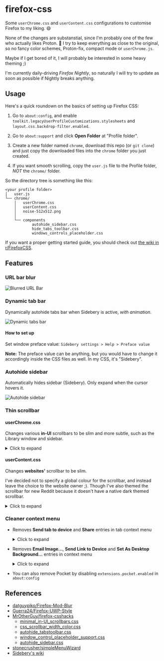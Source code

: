 # firefox-css

Some `userChrome.css` and `userContent.css` configurations
to customise Firefox to my liking. 😄

None of the changes are substanstial,
since I'm probably one of the few who actually likes Proton. 🤔
I try to keep everything as close to the original,
so no fancy color schemes, Proton-fix, compact mode or `userChrome.js`.

Maybe if I get bored of it, I will probably
be interested in some heavy theming ;)

I'm currently daily-driving *Firefox Nightly*, so naturally I will try to
update as soon as possible if Nightly breaks anything.

## Usage

Here's a quick roundown on the basics of setting up Firefox CSS:

1. Go to `about:config`, and enable `toolkit.legacyUserProfileCustomizations.stylesheets`
   and `layout.css.backdrop-filter.enabled`.

2. Go to `about:support` and click **Open Folder** at "Profile folder".

3. Create a new folder named `chrome`, download this repo (or `git clone`) and
   just copy the downloaded files into the `chrome` folder you just created.

4. If you want smooth scrolling, copy the `user.js` file to the Profile folder,
   *NOT* the `chrome/` folder.

So the directory tree is something like this:

```text
<your profile folder>
│   user.js
└── chrome/
    │   userChrome.css
    │   userContent.css
    │   noise-512x512.png
    │
    └── components
            autohide_sidebar.css
            hide_tabs_toolbar.css
            windows_controls_placeholder.css
```

If you want a proper getting started guide, you should check out
[the wiki in r/FirefoxCSS](https://www.reddit.com/r/FirefoxCSS/wiki/index/tutorials).

## Features

### URL bar blur

![Blurred URL Bar](screenshots/Blurred%20URL%20Bar.png)

### Dynamic tab bar

Dynamically autohide tabs bar when Sidebery is active, *with animation*.

![Dynamic tabs bar](screenshots/Dynamic%20Sidebery.gif)

#### How to set up

Set window preface value: `Sidebery settings > Help > Preface value`

**Note:**
The preface value can be anything, but you would have to change it accordingly
inside the CSS files as well. In my CSS, it's "Sidebery".

### Autohide sidebar

Automatically hides sidebar (Sidebery). Only expand when the cursor hovers it.

![Autohide sidebar](screenshots/Autohide%20Sidebar.gif)

### Thin scrollbar

#### userChrome.css

Changes various **in-UI** scrollbars to be slim and more subtle,
such as the Library window and sidebar.

<details>
<summary>Click to expand</summary>

![Thin scrollbar (UI)](screenshots/Thin%20Scrollbar%20(UI).png)

</details>

#### userContent.css

Changes **websites'** scrollbar to be slim.

I've decided not to specify a global colour for the scrollbar,
and instead leave the choice to the website owner ;).
Though I've also themed the scrollbar for new Reddit
because it doesn't have a native dark themed scrollbar.

<details>
<summary>Click to expand</summary>

![Thin scrollbar (Websites)](screenshots/Thin%20Scrollbar%20(Websites).png)

</details>

### Cleaner context menu

- Removes **Send tab to device** and **Share** entries in tab context menu

  <details>
  <summary>Click to expand</summary>

  ![Tab context menu (Before)](screenshots/Tab%20Context%20Menu%20(Before).png)
  ![Tab context menu (After)](screenshots/Tab%20Context%20Menu%20(After).png)

  </details>

- Removes **Email Image...**, **Send Link to Device** and
  **Set As Desktop Background...** entries in context menu

  <details>
  <summary>Click to expand</summary>

  ![Context menu (Before)](screenshots/Context%20Menu%20(Before).png)
  ![Context menu (After)](screenshots/Context%20Menu%20(After).png)

  </details>

- You can also remove Pocket by
  disabling `extensions.pocket.enabled` in `about:config`

## References

- [datguypiko/Firefox-Mod-Blur](https://github.com/datguypiko/Firefox-Mod-Blur)
- [Guerra24/Firefox-UWP-Style](https://github.com/Guerra24/Firefox-UWP-Style)
- [MrOtherGuy/firefox-csshacks](https://github.com/MrOtherGuy/firefox-csshacks)
  - [minimal_in-UI_scrollbars.css](https://github.com/MrOtherGuy/firefox-csshacks/blob/master/chrome/minimal_in-UI_scrollbars.css)
  - [css_scrollbar_width_color.css](https://github.com/MrOtherGuy/firefox-csshacks/blob/master/content/css_scrollbar_width_color.css)
  - [autohide_tabstoolbar.css](https://github.com/MrOtherGuy/firefox-csshacks/blob/master/chrome/autohide_tabstoolbar.css)
  - [window_control_placeholder_support.css](https://github.com/MrOtherGuy/firefox-csshacks/blob/master/chrome/window_control_placeholder_support.css)
  - [autohide_sidebar.css](https://github.com/MrOtherGuy/firefox-csshacks/blob/master/chrome/autohide_sidebar.css)
- [stonecrusher/simpleMenuWizard](https://github.com/stonecrusher/simpleMenuWizard)
- [Sidebery's wiki](https://github.com/mbnuqw/sidebery/wiki/Firefox-Styles-Snippets-(via-userChrome.css))
